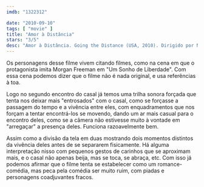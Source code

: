 ```yaml
---
imdb: "1322312"

date: "2010-09-10"
tags: [ "movie" ]
title: "Amor à Distância"
stars: "3/5"
desc: "Amor à Distância. Going the Distance (USA, 2010). Dirigido por Nanette Burstein. Escrito por Geoff LaTulippe. Com Drew Barrymore, Justin Long, Charlie Day, Jason Sudeikis, Christina Applegate, Ron Livingston, Oliver Jackson-Cohen, Jim Gaffigan, Natalie Morales."
---
```

Os personagens desse filme vivem citando filmes, como na cena em que o protagonista imita Morgan Freeman em "Um Sonho de Liberdade". Com essa cena podemos dizer que o filme não é nada original, e usa referências à toa.

Logo no segundo encontro do casal já temos uma trilha sonora forçada que tenta nos deixar mais "entrosados" com o casal, como se forçasse a passagem do tempo e a vivência entre eles, com enquadramentos que nos forçam a tentar encontrá-los se movendo, dando um ar mais casual para o encontro deles, como se a câmera não estivesse muito à vontade em "arregaçar" a presença deles. Funciona razoavelmente bem.

Assim como a divisão da tela em duas mostrando dois momentos distintos da vivência deles antes de se separarem fisicamente. Há alguma interpretação nisso com pequenos gestos de carinhos que se aproximam mais, e o casal não apenas beija, mas se toca, se abraça, etc. Com isso já podemos afirmar que o filme tenta se estabelecer como um romance-comédia, mas peca pela comédia ser muito ruim, com piadas e personagens coadjuvantes fracos.
